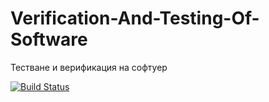 # Verification-And-Testing-Of-Software
Тестване и верификация на софтуер

[![Build Status](https://travis-ci.org/FMI-VT/Verification-And-Testing-Of-Software.svg?branch=master)](https://travis-ci.org/FMI-VT/Verification-And-Testing-Of-Software)
